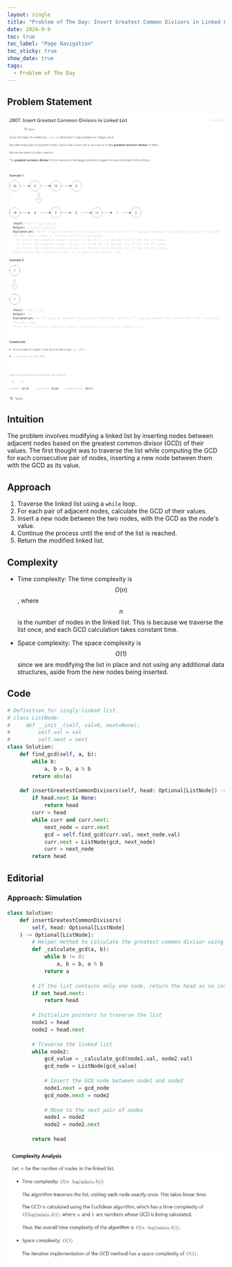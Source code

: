 ```yaml
---
layout: single
title: "Problem of The Day: Insert Greatest Common Divisors in Linked List"
date: 2024-9-9
toc: true
toc_label: "Page Navigation"
toc_sticky: true
show_date: true
tags:
  - Problem of The Day
---
```


## Problem Statement

![problem](/assets/images/2024-09-09_20-05-33-problem-2807.png)

## Intuition

The problem involves modifying a linked list by inserting nodes between adjacent nodes based on the greatest common divisor (GCD) of their values. The first thought was to traverse the list while computing the GCD for each consecutive pair of nodes, inserting a new node between them with the GCD as its value.

## Approach

1. Traverse the linked list using a `while` loop.
2. For each pair of adjacent nodes, calculate the GCD of their values.
3. Insert a new node between the two nodes, with the GCD as the node's value.
4. Continue the process until the end of the list is reached.
5. Return the modified linked list.

## Complexity

- Time complexity:
  The time complexity is $$O(n)$$, where $$n$$ is the number of nodes in the linked list. This is because we traverse the list once, and each GCD calculation takes constant time.

- Space complexity:
  The space complexity is $$O(1)$$ since we are modifying the list in place and not using any additional data structures, aside from the new nodes being inserted.

## Code

```python
# Definition for singly-linked list.
# class ListNode:
#     def __init__(self, val=0, next=None):
#         self.val = val
#         self.next = next
class Solution:
    def find_gcd(self, a, b):
        while b:
            a, b = b, a % b
        return abs(a)

    def insertGreatestCommonDivisors(self, head: Optional[ListNode]) -> Optional[ListNode]:
        if head.next is None:
            return head
        curr = head
        while curr and curr.next:
            next_node = curr.next
            gcd = self.find_gcd(curr.val, next_node.val)
            curr.next = ListNode(gcd, next_node)
            curr = next_node
        return head
```

## Editorial

### Approach: Simulation

```python
class Solution:
    def insertGreatestCommonDivisors(
        self, head: Optional[ListNode]
    ) -> Optional[ListNode]:
        # Helper method to calculate the greatest common divisor using the Euclidean algorithm
        def _calculate_gcd(a, b):
            while b != 0:
                a, b = b, a % b
            return a

        # If the list contains only one node, return the head as no insertion is needed
        if not head.next:
            return head

        # Initialize pointers to traverse the list
        node1 = head
        node2 = head.next

        # Traverse the linked list
        while node2:
            gcd_value = _calculate_gcd(node1.val, node2.val)
            gcd_node = ListNode(gcd_value)

            # Insert the GCD node between node1 and node2
            node1.next = gcd_node
            gcd_node.next = node2

            # Move to the next pair of nodes
            node1 = node2
            node2 = node2.next

        return head
```

![complexity](/assets/images/2024-09-09_20-08-10-complexity.png)
